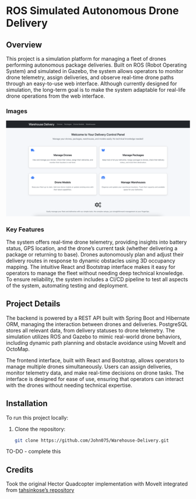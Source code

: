 # ROS Simulated Autonomous Drone Delivery

## Overview

This project is a simulation platform for managing a fleet of drones performing autonomous package deliveries. Built on ROS (Robot Operating System) and simulated in Gazebo, the system allows operators to monitor drone telemetry, assign deliveries, and observe real-time drone paths through an easy-to-use web interface. Although currently designed for simulation, the long-term goal is to make the system adaptable for real-life drone operations from the web interface.

###  Images
![Web Panel](./resources/web-panel.png "Web Panel")

### Key Features

The system offers real-time drone telemetry, providing insights into battery status, GPS location, and the drone’s current task (whether delivering a package or returning to base). Drones autonomously plan and adjust their delivery routes in response to dynamic obstacles using 3D occupancy mapping. The intuitive React and Bootstrap interface makes it easy for operators to manage the fleet without needing deep technical knowledge. To ensure reliability, the system includes a CI/CD pipeline to test all aspects of the system, automating testing and deployment.

## Project Details

The backend is powered by a REST API built with Spring Boot and Hibernate ORM, managing the interaction between drones and deliveries. PostgreSQL stores all relevant data, from delivery statuses to drone telemetry. The simulation utilizes ROS and Gazebo to mimic real-world drone behaviors, including dynamic path planning and obstacle avoidance using MoveIt and OctoMap.

The frontend interface, built with React and Bootstrap, allows operators to manage multiple drones simultaneously. Users can assign deliveries, monitor telemetry data, and make real-time decisions on drone tasks. The interface is designed for ease of use, ensuring that operators can interact with the drones without needing technical expertise.

## Installation

To run this project locally:

1. Clone the repository:
   ```bash
   git clone https://github.com/John075/Warehouse-Delivery.git
   ```

TO-DO - complete this

## Credits
Took the original Hector Quadcopter implementation with MoveIt integrated from [tahsinkose’s repository](https://github.com/tahsinkose/hector-moveit)
